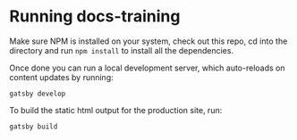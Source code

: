 # Running docs-training

Make sure NPM is installed on your system, check out this repo, cd into the directory and run `npm install` to install all the dependencies.


Once done you can run a local development server, which auto-reloads on content updates by running:
```
gatsby develop
```

To build the static html output for the production site, run:
```
gatsby build
```


